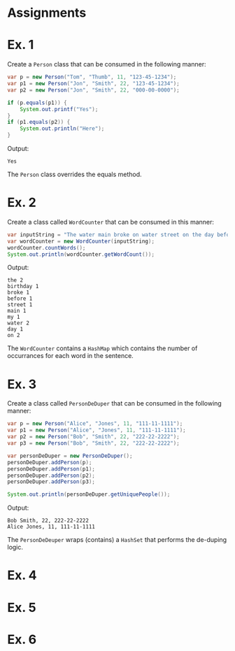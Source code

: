 # Assignments

# Ex. 1

Create a `Person` class that can be consumed in the following manner:

```java
var p = new Person("Tom", "Thumb", 11, "123-45-1234");
var p1 = new Person("Jon", "Smith", 22, "123-45-1234");
var p2 = new Person("Jon", "Smith", 22, "000-00-0000");

if (p.equals(p1)) {
    System.out.printf("Yes");
}
if (p1.equals(p2)) {
    System.out.println("Here");
}
```

Output:
```
Yes
```

The `Person` class overrides the equals method.

# Ex. 2

Create a class called `WordCounter` that can be consumed in this manner:

```java
var inputString = "The water main broke on water street on the day before my birthday";
var wordCounter = new WordCounter(inputString);
wordCounter.countWords();
System.out.println(wordCounter.getWordCount());
```

Output:
```
the 2
birthday 1
broke 1
before 1
street 1
main 1
my 1
water 2
day 1
on 2
```

The `WordCounter` contains a `HashMap` which contains the number of occurrances for each word in the sentence.

# Ex. 3
Create a class called `PersonDeDuper` that can be consumed in the following manner:

```java
var p = new Person("Alice", "Jones", 11, "111-11-1111");
var p1 = new Person("Alice", "Jones", 11, "111-11-1111");
var p2 = new Person("Bob", "Smith", 22, "222-22-2222");
var p3 = new Person("Bob", "Smith", 22, "222-22-2222");

var personDeDuper = new PersonDeDuper();
personDeDuper.addPerson(p);
personDeDuper.addPerson(p1);
personDeDuper.addPerson(p2);
personDeDuper.addPerson(p3);

System.out.println(personDeDuper.getUniquePeople());
```

Output:
```
Bob Smith, 22, 222-22-2222
Alice Jones, 11, 111-11-1111
```

The `PersonDeDeuper` wraps (contains) a `HashSet` that performs the de-duping logic.

# Ex. 4


# Ex. 5


# Ex. 6
